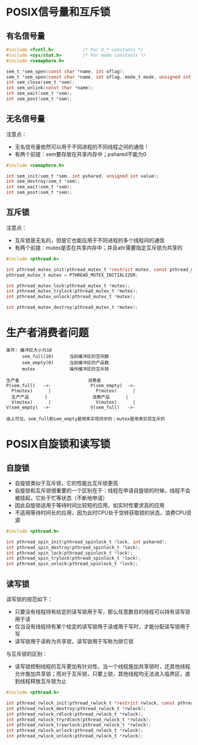 # POSIX信号量和互斥锁

## 有名信号量
```c
#include <fcntl.h>           /* For O_* constants */
#include <sys/stat.h>        /* For mode constants */
#include <semaphore.h>

sem_t *sem_open(const char *name, int oflag);
sem_t *sem_open(const char *name, int oflag, mode_t mode, unsigned int value);
int sem_close(sem_t *sem);
int sem_unlink(const char *name);
int sem_wait(sem_t *sem);
int sem_post(sem_t *sem);
```

## 无名信号量
注意点：
- 无名信号量依然可以用于不同进程的不同线程之间的通信！
- 有两个前提：sem要存放在共享内存中；pshared不能为0

```c
#include <semaphore.h>

int sem_init(sem_t *sem, int pshared, unsigned int value);
int sem_destroy(sem_t *sem);
int sem_wait(sem_t *sem);
int sem_post(sem_t *sem);
```

## 互斥锁
注意点：
- 互斥锁是无名的，但是它也能应用于不同进程的多个线程间的通信
- 有两个前提：mutex是否在共享内存中；并且attr需要指定互斥锁为共享的
```c
#include <pthread.h>

int pthread_mutex_init(pthread_mutex_t *restrict mutex, const pthread_mutexattr_t *restrict attr);
pthread_mutex_t mutex = PTHREAD_MUTEX_INITIALIZER;

int pthread_mutex_lock(pthread_mutex_t *mutex);
int pthread_mutex_trylock(pthread_mutex_t *mutex);
int pthread_mutex_unlock(pthread_mutex_t *mutex);

int pthread_mutex_destroy(pthread_mutex_t *mutex);
```

# 生产者消费者问题
```
条件: 缓冲区大小为10
      sem_full(10)      当前缓冲区的空闲数
      sem_empty(0)      当前缓冲区的产品数
      mutex             操作缓冲区的互斥锁

生产者                          消费者
P(sem_full)   -<-               P(sem_empty)  -<-
  P(mutex)      |                 P(mutex)      |
  生产产品      |                 消费产品      |
  V(mutex)      |                 V(mutex)      |
V(sem_empty)  ->-               V(sem_full)   ->-

由上可见，sem_full和sem_empty是用来实现同步的；mutex是用来实现互斥的
```

# POSIX自旋锁和读写锁
## 自旋锁
- 自旋锁类似于互斥锁，它的性能比互斥锁更高
- 自旋锁和互斥锁很重要的一个区别在于：线程在申请自旋锁的时候，线程不会被挂起，它处于忙等状态（不断地申请）
- 因此自旋锁适用于等待时间比较短的应用，如实时性要求高的应用
- 不适用等待时间长的应用，因为此时CPU处于空转获取锁的状态，浪费CPU资源
```c
#include <pthread.h>

int pthread_spin_init(pthread_spinlock_t *lock, int pshared);
int pthread_spin_destroy(pthread_spinlock_t *lock);
int pthread_spin_lock(pthread_spinlock_t *lock);
int pthread_spin_trylock(pthread_spinlock_t *lock);
int pthread_spin_unlock(pthread_spinlock_t *lock);
```

## 读写锁
读写锁的规范如下：
- 只要没有线程持有给定的读写锁用于写，那么任意数目的线程可以持有读写锁用于读
- 仅当没有线程持有某个给定的读写锁用于读或用于写时，才能分配读写锁用于写
- 读写锁用于读称为共享锁，读写锁用于写称为排它锁

与互斥锁的区别：
- 读写锁控制线程的互斥更加有针对性，当一个线程施加共享锁时，还其他线程允许施加共享锁；而对于互斥锁，只要上锁，其他线程均无法进入临界区，直到线程释放互斥锁为止

```c
#include <pthread.h>

int pthread_rwlock_init(pthread_rwlock_t *restrict rwlock, const pthread_rwlockattr_t *restrict attr);
int pthread_rwlock_destroy(pthread_rwlock_t *rwlock);
int pthread_rwlock_rdlock(pthread_rwlock_t *rwlock);
int pthread_rwlock_tryrdlock(pthread_rwlock_t *rwlock);
int pthread_rwlock_trywrlock(pthread_rwlock_t *rwlock);
int pthread_rwlock_wrlock(pthread_rwlock_t *rwlock);
int pthread_rwlock_unlock(pthread_rwlock_t *rwlock);
```

